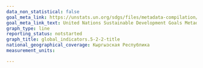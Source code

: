 ```yaml
---
data_non_statistical: false
goal_meta_link: https://unstats.un.org/sdgs/files/metadata-compilation/Metadata-Goal-5.pdf
goal_meta_link_text: United Nations Sustainable Development Goals Metadata (PDF 294 KB)
graph_type: line
reporting_status: notstarted
graph_title: global_indicators.5-2-2-title
national_geographical_coverage: Кыргызская Республика
measurement_units: 

---
```

